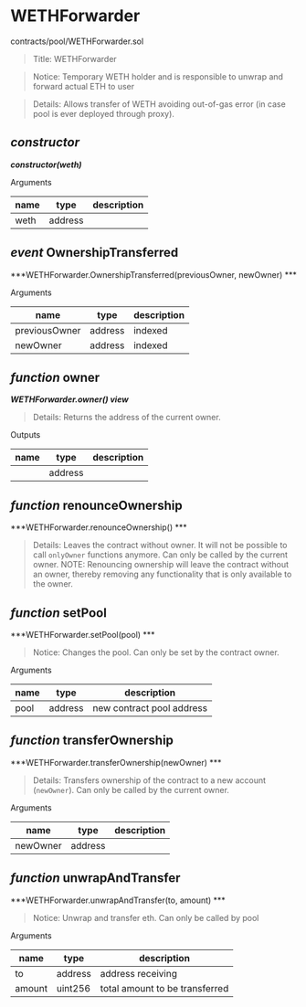 # WETHForwarder

contracts/pool/WETHForwarder.sol

> Title: WETHForwarder

> Notice: Temporary WETH holder and is responsible to unwrap and forward actual ETH to user

> Details: Allows transfer of WETH avoiding out-of-gas error (in case pool is ever deployed through proxy).

## *constructor*

***constructor(weth)***

Arguments

| **name** | **type** | **description** |
|-|-|-|
| weth | address |  |



## *event* OwnershipTransferred

***WETHForwarder.OwnershipTransferred(previousOwner, newOwner) ***

Arguments

| **name** | **type** | **description** |
|-|-|-|
| previousOwner | address | indexed |
| newOwner | address | indexed |



## *function* owner

***WETHForwarder.owner() view***

> Details: Returns the address of the current owner.

Outputs

| **name** | **type** | **description** |
|-|-|-|
|  | address |  |



## *function* renounceOwnership

***WETHForwarder.renounceOwnership() ***

> Details: Leaves the contract without owner. It will not be possible to call `onlyOwner` functions anymore. Can only be called by the current owner. NOTE: Renouncing ownership will leave the contract without an owner, thereby removing any functionality that is only available to the owner.



## *function* setPool

***WETHForwarder.setPool(pool) ***

> Notice: Changes the pool. Can only be set by the contract owner.

Arguments

| **name** | **type** | **description** |
|-|-|-|
| pool | address | new contract pool address |



## *function* transferOwnership

***WETHForwarder.transferOwnership(newOwner) ***

> Details: Transfers ownership of the contract to a new account (`newOwner`). Can only be called by the current owner.

Arguments

| **name** | **type** | **description** |
|-|-|-|
| newOwner | address |  |



## *function* unwrapAndTransfer

***WETHForwarder.unwrapAndTransfer(to, amount) ***

> Notice: Unwrap and transfer eth. Can only be called by pool

Arguments

| **name** | **type** | **description** |
|-|-|-|
| to | address | address receiving |
| amount | uint256 | total amount to be transferred |


